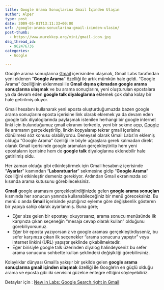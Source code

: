 ```yaml
---
title: Google Arama Sonuçlarına Gmail İçinden Ulaşın
author: Alper
type: post
date: 2009-05-01T13:11:33+00:00
url: /google-arama-sonuclarina-gmail-icinden-ulasin/
post-thumb:
  - https://www.murekkep.org/mini/gmail-icon.jpg
dsq_thread_id:
  - 962476736
categories:
  - Google

---
```

Google arama sonuçlarına [Gmail][1] içerisinden ulaşmak, Gmail Labs tarafından yeni eklenen &#8220;**Google Arama**&#8221; özelliği ile artık mümkün hale geldi. &#8220;Google Arama&#8221; özelliğinin eklenmesi ile **Gmail dışına çıkmadan google arama sonuçlarına ulaşmak** ve bu arama sonuçlarını, yeni oluşturulan epostalara ya da devam eden **google talk diyaloglarına** eklemek çok daha kolay bir hale getirilmiş oluyor. 

Gmail hesabını kullanarak yeni eposta oluşturduğumuzda bazen google arama sonuçlarını eposta içerisine link olarak eklemek ya da devam eden google talk diyaloglarında paylaşmak istenilen herhangi bir google internet linki için bulunduğumuz gmail ekranını terkedip, yeni bir sekme açıp, [Google][2] ile aramanın gerçekleştirilip, linkin kopyalanıp tekrar gmail içerisine dönülmesi söz konusu olabiliyordu. Deneysel olarak Gmail Labs&#8217;ın eklemiş olduğu &#8220;Google Arama&#8221; özelliği ile böyle uğraşlara gerek kalmadan direkt olarak Gmail içerisinde google aramaları gerçekleştirilip hem yeni epostaların içerisine hem de **google talk** diyaloglarına eklenebilir hale getirilmiş oldu. 

Her zaman olduğu gibi etkinleştirmek için Gmail hesabınız içerisinde &#8220;**Ayarlar**&#8221; kısmından &#8220;**Laboratuarlar**&#8221; sekmesine gidip &#8220;**Google Arama**&#8221; özelliğini etkinleştir demeniz gerekiyor. Ardından Gmail ekranınızda sol kısımda arama kutusunu görebileceksiniz. 

**Gmail** google aramasını gerçekleştirdiğinizde gelen **google arama sonuçları** kısmında her sonucun yanında kullanabileceğiniz bir menü göreceksiniz. Bu menü o anda **Gmail** içerisinde yaptığınız eyleme göre değişkenlik gösteren bir yapıya sahip olarak ayarlanmış. Buna göre;

  * Eğer size gelen bir epostayı okuyorsanız, arama sonucu menüsünde ilk karşınıza çıkan seçeneğin &#8220;mesaja cevap olarak kullan&#8221; olduğunu görebiliyorsunuz.
  * Eğer bir eposta yazıyorsanız ve google araması gerçekleştirdiyseniz, bu sefer karşınıza çıkan ilk seçenekler &#8220;arama sonucunu yapıştır&#8221; veya internet linkini (URL) yapıştır şeklinde çıkabilmektedir.
  * Eğer birisiyle google talk üzerinden diyalog halindeyseniz bu sefer arama sonucunu sohbette kullan şeklindeki değişikliği görebilirsiniz. 

Kolaylıklar dünyası Gmail&#8217;a yakışır bir şekilde gelen **google arama sonuçlarına gmail içinden ulaşmak** özelliği ile Google&#8217;ın en güçlü olduğu arama ve eposta gibi iki servisini güzelce entegre ettiğini söyleyebiliriz.

Detaylar için : [New in Labs: Google Search right in Gmail][3]

 [1]: https://gmail.com
 [2]: https://google.com.tr
 [3]: https://gmailblog.blogspot.com/2009/04/new-in-labs-google-search-right-in.html